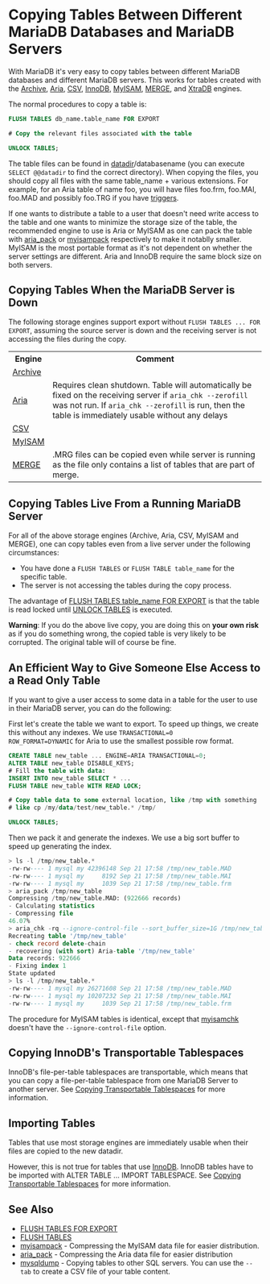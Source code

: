 # Copying Tables Between Different MariaDB Databases and MariaDB Servers

With MariaDB it's very easy to copy tables between different MariaDB databases
and different MariaDB servers. This works for tables created with the [Archive](/columns-storage-engines-and-plugins/storage-engines/archive), [Aria](/columns-storage-engines-and-plugins/storage-engines/aria), [CSV](/columns-storage-engines-and-plugins/storage-engines/csv), [InnoDB](/columns-storage-engines-and-plugins/storage-engines/innodb), [MyISAM](/kb/en/myisam/), [MERGE](/columns-storage-engines-and-plugins/storage-engines/merge), and [XtraDB](/columns-storage-engines-and-plugins/storage-engines/innodb) engines.

The normal procedures to copy a table is:

```sql
FLUSH TABLES db_name.table_name FOR EXPORT

# Copy the relevant files associated with the table

UNLOCK TABLES;
```

The table files can be found in [datadir](/kb/en/server-system-variables/#datadir)/databasename (you can execute
`SELECT @@datadir` to find the correct directory).
When copying the files, you should copy all files with the same
table_name + various extensions. For example, for an Aria table of
name foo, you will have files foo.frm, foo.MAI, foo.MAD and possibly
foo.TRG if you have [triggers](/programming-customizing-mariadb/triggers-events/triggers).

If one wants to distribute a table to a user that doesn't need write
access to the table and one wants to minimize the storage size of the
table, the recommended engine to use is Aria or MyISAM as one can
pack the table with [aria_pack](/clients-utilities/aria-clients-and-utilities/aria_pack) or [myisampack](/clients-utilities/myisam-clients-and-utilities/myisampack) respectively to make it notablly
smaller. MyISAM is the most portable format as it's not dependent on
whether the server settings are different. Aria and InnoDB require the same
block size on both servers.

## Copying Tables When the MariaDB Server is Down

The following storage engines support export without `FLUSH TABLES ... FOR EXPORT`, assuming the source server is down and the receiving server is not accessing the files during the copy.

<table><tbody><tr><th>Engine</th><th>Comment</th></tr>
<tr><td><a href="/kb/en/archive/">Archive</a></td><td></td></tr>
<tr><td><a href="/kb/en/aria/">Aria</a></td><td>Requires clean shutdown. Table will automatically be fixed on the receiving server if <code>aria_chk --zerofill</code> was not run.  If <code>aria_chk --zerofill</code> is run, then the table is immediately usable without any delays</td></tr>
<tr><td><a href="/kb/en/csv/">CSV</a></td><td></td></tr>
<tr><td><a href="/kb/en/myisam/">MyISAM</a></td><td></td></tr>
<tr><td><a href="/kb/en/merge/">MERGE</a></td><td>.MRG files can be copied even while server is running as the file only contains a list of tables that are part of merge.</td></tr>
</tbody></table>

## Copying Tables Live From a Running MariaDB Server

For all of the above storage engines (Archive, Aria, CSV, MyISAM and MERGE), one can copy tables even from a live server under the following circumstances:

- You have done a `FLUSH TABLES` or `FLUSH TABLE table_name` for the specific table.
- The server is not accessing the tables during the copy process.

The advantage of [FLUSH TABLES table_name FOR EXPORT](/sql-statements-structure/sql-statements/administrative-sql-statements/flush-commands/flush-tables-for-export) is that the table is read locked until [UNLOCK TABLES](/lock-tables-and-unlock-tables) is executed.

<strong>Warning</strong>: If you do the above live copy, you are doing this on <strong>your own risk</strong> as if you do something wrong, the copied table is very likely to be corrupted. The original table will of course be fine.

## An Efficient Way to Give Someone Else Access to a Read Only Table

If you want to give a user access to some data in a table for the user to use in
their MariaDB server, you can do the following:

First let's create the table we want to export. To speed up things, we
create this without any indexes. We use <code>TRANSACTIONAL=0
ROW_FORMAT=DYNAMIC</code> for Aria to use the smallest possible row format.

```sql
CREATE TABLE new_table ... ENGINE=ARIA TRANSACTIONAL=0;
ALTER TABLE new_table DISABLE_KEYS;
# Fill the table with data:
INSERT INTO new_table SELECT * ...
FLUSH TABLE new_table WITH READ LOCK;

# Copy table data to some external location, like /tmp with something
# like cp /my/data/test/new_table.* /tmp/

UNLOCK TABLES;
```

Then we pack it and generate the indexes. We use a big sort buffer to speed
up generating the index.

```sql
> ls -l /tmp/new_table.*
-rw-rw---- 1 mysql my 42396148 Sep 21 17:58 /tmp/new_table.MAD
-rw-rw---- 1 mysql my     8192 Sep 21 17:58 /tmp/new_table.MAI
-rw-rw---- 1 mysql my     1039 Sep 21 17:58 /tmp/new_table.frm
> aria_pack /tmp/new_table
Compressing /tmp/new_table.MAD: (922666 records)
- Calculating statistics
- Compressing file
46.07%
> aria_chk -rq --ignore-control-file --sort_buffer_size=1G /tmp/new_table
Recreating table '/tmp/new_table'
- check record delete-chain
- recovering (with sort) Aria-table '/tmp/new_table'
Data records: 922666
- Fixing index 1
State updated
> ls -l /tmp/new_table.*
-rw-rw---- 1 mysql my 26271608 Sep 21 17:58 /tmp/new_table.MAD
-rw-rw---- 1 mysql my 10207232 Sep 21 17:58 /tmp/new_table.MAI
-rw-rw---- 1 mysql my     1039 Sep 21 17:58 /tmp/new_table.frm
```

The procedure for MyISAM tables is identical, except that
[myisamchk](/clients-utilities/myisam-clients-and-utilities/myisamchk) doesn't have the `--ignore-control-file` option.

## Copying InnoDB's Transportable Tablespaces

InnoDB's file-per-table tablespaces are transportable, which means that you can copy a file-per-table tablespace from one MariaDB Server to another server. See [Copying Transportable Tablespaces](/kb/en/innodb-file-per-table-tablespaces/#copying-transportable-tablespaces) for more information.

## Importing Tables

Tables that use most storage engines are immediately usable when their files are copied to the new <a undefined>datadir</a>.

However, this is not true for tables that use [InnoDB](/columns-storage-engines-and-plugins/storage-engines/innodb). InnoDB tables have to be imported with <a undefined>ALTER TABLE ... IMPORT TABLESPACE</a>. See [Copying Transportable Tablespaces](/kb/en/innodb-file-per-table-tablespaces/#copying-transportable-tablespaces) for more information.

## See Also

- [FLUSH TABLES FOR EXPORT](/sql-statements-structure/sql-statements/administrative-sql-statements/flush-commands/flush-tables-for-export)
- [FLUSH TABLES](/sql-statements-structure/sql-statements/administrative-sql-statements/flush-commands/flush)
- [myisampack](/clients-utilities/myisam-clients-and-utilities/myisampack) - Compressing the MyISAM data file for easier distribution.
- [aria_pack](/clients-utilities/aria-clients-and-utilities/aria_pack) - Compressing the Aria data file for easier distribution
- [mysqldump](/clients-utilities/backup-restore-and-import-clients/mysqldump) - Copying tables to other SQL servers. You can use the `--tab` to create a CSV file of your table content.
